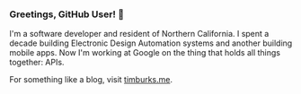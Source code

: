 ### Greetings, GitHub User! 👋

I'm a software developer and resident of Northern California. I spent a decade building Electronic Design Automation systems and another building mobile apps.
Now I'm working at Google on the thing that holds all things together: APIs.

For something like a blog, visit [timburks.me](https://timburks.me).

<!--
**timburks/timburks** is a ✨ _special_ ✨ repository because its `README.md` (this file) appears on your GitHub profile.

Here are some ideas to get you started:

- 🔭 I’m currently working on ...
- 🌱 I’m currently learning ...
- 👯 I’m looking to collaborate on ...
- 🤔 I’m looking for help with ...
- 💬 Ask me about ...
- 📫 How to reach me: ...
- 😄 Pronouns: ...
- ⚡ Fun fact: ...
-->
